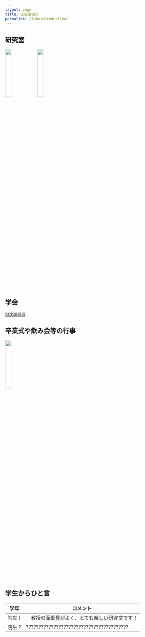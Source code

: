 ```yaml
---
layout: page
title: 研究室紹介
permalink: /labointroduction/
---
```

## 研究室
<img src="/public/img/lab1.png" width="20%">
<img src="/public/img/lab2.png" width="20%">

## 学会
[SCIS&ISIS](https://www.google.com/url?sa=t&source=web&rct=j&opi=89978449&url=http://soft-cr.org/scis/2024/&ved=2ahUKEwisr7DA84SIAxWWj68BHT6SDRIQFnoECAgQAQ&usg=AOvVaw1I3nQyUM5TXF1intbgu0cG)

## 卒業式や飲み会等の行事
<img src="/public/img/gradCeremony.png" width="20%">

## 学生からひと言


| 学年 | コメント |
|------|----------|
| 院生 I | 　教授の面倒見がよく、とても楽しい研究室です！ |
| 院生 ? | ????????????????????????????????????????? |
 
